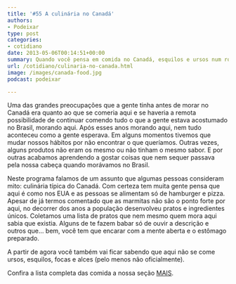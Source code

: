 ```yaml
---
title: '#55 A culinária no Canadá'
authors:
- Podeixar
type: post
categories:
- cotidiano
date: 2013-05-06T00:14:51+00:00
summary: Quando você pensa em comida no Canadá, esquilos e ursos num rolete são as primeiras coisas que vêm à sua cabeça? A gente te mostra que tem muito mais do que esses bichos no cardápio tradicional daqui.
url: /cotidiano/culinaria-no-canada.html
image: /images/canada-food.jpg
podcast: podeixar

---
```

Uma das grandes preocupações que a gente tinha antes de morar no Canadá era quanto ao que se comeria aqui e se haveria a remota possibilidade de continuar comendo tudo o que a gente estava acostumado no Brasil, morando aqui. Após esses anos morando aqui, nem tudo aconteceu como a gente esperava. Em alguns momentos tivemos que mudar nossos hábitos por não encontrar o que queríamos. Outras vezes, alguns produtos não eram os mesmo ou não tinham o mesmo sabor. E por outras acabamos aprendendo a gostar coisas que nem sequer passava pela nossa cabeça quando morávamos no Brasil.

Neste programa falamos de um assunto que algumas pessoas consideram mito: culinária típica do Canadá. Com certeza tem muita gente pensa que aqui é como nos EUA e as pessoas se alimentam só de hamburger e pizza. Apesar de já termos comentado que as marmitas não são o ponto forte por aqui, no decorrer dos anos a população desenvolveu pratos e ingredientes únicos. Coletamos uma lista de pratos que nem mesmo quem mora aqui sabia que existia. Alguns de te fazem babar só de ouvir a descrição e outros que&#8230; bem, você tem que encarar com a mente aberta e o estômago preparado.

A partir de agora você também vai ficar sabendo que aqui não se come ursos, esquilos, focas e alces (pelo menos não oficialmente).

Confira a lista completa das comida a nossa seção [MAIS][1].

 [1]: http://www.podeixar.com/mais/ "MAIS"